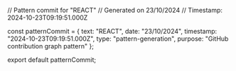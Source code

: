 // Pattern commit for "REACT"
// Generated on 23/10/2024
// Timestamp: 2024-10-23T09:19:51.000Z

const patternCommit = {
  text: "REACT",
  date: "23/10/2024",
  timestamp: "2024-10-23T09:19:51.000Z",
  type: "pattern-generation",
  purpose: "GitHub contribution graph pattern"
};

export default patternCommit;
